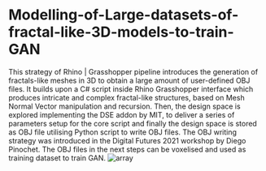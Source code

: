 # Modelling-of-Large-datasets-of-fractal-like-3D-models-to-train-GAN
This strategy of Rhino | Grasshopper pipeline introduces the generation of fractals-like meshes in 3D to obtain a large amount of user-defined OBJ files. It builds upon a C# script inside Rhino Grasshopper interface which produces intricate and complex fractal-like structures, based on Mesh Normal Vector manipulation and recursion. Then, the design space is explored implementing the DSE addon by MIT, to deliver a series of parameters setup for the core script and finally the design space is stored as OBJ file utilising Python script to write OBJ files. The OBJ writing strategy was introduced in the Digital Futures 2021 workshop by Diego Pinochet. The OBJ files in the next steps can be voxelised and used as training dataset to train GAN.
![array](https://user-images.githubusercontent.com/18365198/160395600-9ddd7564-1108-4183-a25a-428e9520519a.png)
